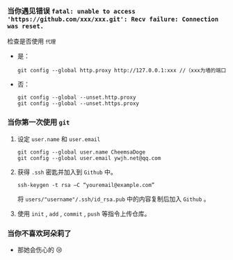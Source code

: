 ### 当你遇见错误 `fatal: unable to access 'https://github.com/xxx/xxx.git': Recv failure: Connection was reset.`

检查是否使用 `代理` 

- 是：

  ```git
  git config --global http.proxy http://127.0.0.1:xxx //（xxx为墙的端口
  ```

- 否：

  ```git
  git config --global --unset.http.proxy
  git config --global --unset.https.proxy
  ```

### 当你第一次使用 `git`

1. 设定 `user.name` 和 `user.email`

   ```git
   git config --global user.name CheemsaDoge
   git config --global user.email ywjh.net@qq.com
   ```

2. 获得 `.ssh` 密匙并加入到 `Github` 中。

   ```git
   ssh-keygen -t rsa –C “youremail@example.com”
   ```

   将 `users/"username"/.ssh/id_rsa.pub` 中的内容复制后加入 `Github` 。 
3. 使用 `init` , `add` , `commit` , `push` 等指令上传仓库。

### 当你不喜欢珂朵莉了
- 那她会伤心的 :cry: 
